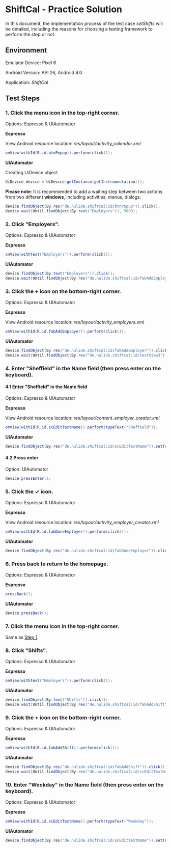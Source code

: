 # ShiftCal - Practice Solution

In this document, the implementation process of the test case *setShifts* will be detailed, including the reasons for choosing a testing framework to perform the step or not.

## Environment

Emulator Device: Pixel 6

Android Version: API 26, Android 8.0

Application: *ShiftCal*

## Test Steps

### 1. Click the menu icon in the top-right corner.

Options: Espresso & UIAutomator

**Espresso**

View Android resource location: *res/layout/activity_calendar.xml*

```java
onView(withId(R.id.btnPopup)).perform(click());
```

**UIAutomator**

Creating UiDevice object.

```java
UiDevice device = UiDevice.getInstance(getInstrumentation());
```

**Please note**: It is recommended to add a waiting step between two actions from two different **windows**, including activities, menus, dialogs.

```java
device.findObject(By.res("de.nulide.shiftcal:id/btnPopup")).click();
device.wait(Until.findObject(By.text("Employers")), 5000);
```

### 2. Click "Employers".

Options: Espresso & UIAutomator

**Espresso**

```java
onView(withText("Employers")).perform(click());
```

**UIAutomator**

```java
device.findObject(By.text("Employers")).click();
device.wait(Until.findObject(By.res("de.nulide.shiftcal:id/fabAddEmployer")), 5000);
```

### 3. Click the + icon on the bottom-right corner.

Options: Espresso & UIAutomator

**Espresso**

View Android resource location: *res/layout/activity_employers.xml*

```java
onView(withId(R.id.fabAddEmployer)).perform(click());
```

**UIAutomator**

```java
device.findObject(By.res("de.nulide.shiftcal:id/fabAddEmployer")).click();
device.wait(Until.findObject(By.res("de.nulide.shiftcal:id/textView3")), 5000);
```

### 4. Enter "Sheffield" in the Name field (then press enter on the keyboard).

#### 4.1 Enter "Sheffield" in the Name field 

Options: Espresso & UIAutomator

**Espresso**

View Android resource location: *res/layout/content_employer_creator.xml*

```java
onView(withId(R.id.scEditTextName)).perform(typeText("Sheffield"));
```

**UIAutomator**

```java
device.findObject(By.res("de.nulide.shiftcal:id/scEditTextName")).setText("Sheffield");
```

#### 4.2 Press enter

Option: UIAutomator

```java
device.pressEnter();
```

### 5. Click the ✓ icon.

Options: Espresso & UIAutomator

**Espresso**

View Android resource location: *res/layout/activity_employer_creator.xml*

```java
onView(withId(R.id.fabDoneEmployer)).perform(click());
```

**UIAutomator**

```java
device.findObject(By.res("de.nulide.shiftcal:id/fabDoneEmployer")).click();
```

### 6. Press back to return to the homepage.

Options: Espresso & UIAutomator

**Espresso**

```java
pressBack();
```

**UIAutomator**

```java
device.pressBack();
```

### 7. Click the menu icon in the top-right corner.

Same as [Step 1](#1-click-the-menu-icon-in-the-top-right-corner).

### 8. Click "Shifts".

Options: Espresso & UIAutomator

**Espresso**

```java
onView(withText("Employers")).perform(click());
```

**UIAutomator**

```java
device.findObject(By.text("Shifts")).click();
device.wait(Until.findObject(By.res("de.nulide.shiftcal:id/fabAddShift")), 5000);
```

### 9. Click the + icon on the bottom-right corner.

Options: Espresso & UIAutomator

**Espresso**

```java
onView(withId(R.id.fabAddShift)).perform(click());
```

**UIAutomator**

```java
device.findObject(By.res("de.nulide.shiftcal:id/fabAddShift")).click();
device.wait(Until.findObject(By.res("de.nulide.shiftcal:id/scEditTextName")), 5000);
```

### 10. Enter "Weekday" in the Name field (then press enter on the keyboard).

Options: Espresso & UIAutomator

**Espresso**

```java
onView(withId(R.id.scEditTextName)).perform(typeText("Weekday"));
```

**UIAutomator**

```java
device.findObject(By.res("de.nulide.shiftcal:id/scEditTextName")).setText("Weekday");
```

